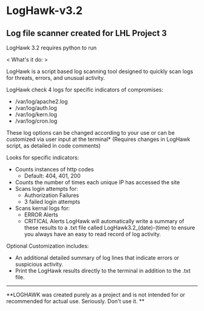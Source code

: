 # LogHawk-v3.2
Log file scanner created for LHL Project 3
--------------------------------------------
LogHawk 3.2 requires python to run

< What's it do: >

LogHawk is a script based log scanning tool designed to quickly scan logs for threats, errors, and unusual activity.

LogHawk check 4 logs for specific indicators of compromises:
 - /var/log/apache2.log
 - /var/log/auth.log
 - /var/log/kern.log
 - /var/log/cron.log

These log options can be changed according to your use or can be customized via user input at the terminal* (Requires changes in LogHawk script, as detailed in code comments)

Looks for specific indicators:
 - Counts instances of http codes
   - Default: 404, 401, 200
 - Counts the number of times each unique IP has accessed the site
 - Scans login attempts for:
   - Authorization Failures
   - 3 failed login attempts
 - Scans kernal logs for:
   - ERROR Alerts
   - CRITICAL Alerts
LogHawk will automatically write a summary of these results to a .txt file called LogHawk3.2_(date)-(time) to ensure you always have an easy to read record of log activity.

Optional Customization includes:
 - An additional detailed summary of log lines that indicate errors or suspicious activity.
 - Print the LogHawk results directly to the terminal in addition to the .txt file.

--------------------------------------------
**LOGHAWK was created purely as a project and is not intended for or recommended for actual use. Seriously. Don't use it. **
